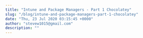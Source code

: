 ```yaml
---
title: "Intune and Package Managers - Part 1 Chocolatey"
slug: "/blog/intune-and-package-managers-part-1-chocolatey"
date: "Thu, 23 Jul 2020 03:15:45 +0000"
author: "stevew1015@gmail.com"
description: ""
---
```


